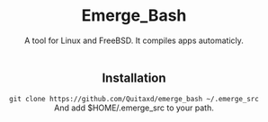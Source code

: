<div align="center">
    <h1>Emerge_Bash</h1>
    A tool for Linux and FreeBSD. It compiles apps automaticly. <br> <br>
    <h2>Installation</h2>
    <code>git clone https://github.com/Quitaxd/emerge_bash ~/.emerge_src</code> <br>
    And add $HOME/.emerge_src to your path.
<div>